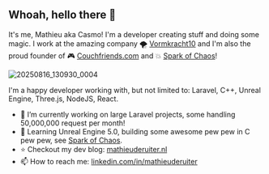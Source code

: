 ## Whoah, hello there 👋
It's me, Mathieu aka Casmo! I'm a developer creating stuff and doing some magic. I work at the amazing company 🌪️ [Vormkracht10](https://vormkracht10.nl) and I'm also the proud founder of 🎮 [Couchfriends.com](https://couchfriends.com) and 💥 [Spark of Chaos](Https://sparkofchaos.com)!

![20250816_130930_0004](https://github.com/user-attachments/assets/eef58a01-2992-4b81-bcbd-87de85894fae)


I'm a happy developer working with, but not limited to: Laravel, C++, Unreal Engine, Three.js, NodeJS, React.

- 🔭 I’m currently working on large Laravel projects, some handling 50,000,000 request per month!
- 🌱 Learning Unreal Engine 5.0, building some awesome pew pew in C pew pew, see [Spark of Chaos](https://sparkofchaos.com).
- ⭐ Checkout my dev blog: [mathieuderuiter.nl](https://mathieuderuiter.nl)
- 📫 How to reach me: [linkedin.com/in/mathieuderuiter](https://www.linkedin.com/in/mathieuderuiter/)
